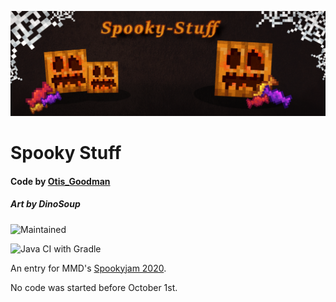 <p align="center"> 
<img src="https://raw.githubusercontent.com/OtisGoodman/Spooky-Stuff/main/.github/img/banner.png">
</p>

# Spooky Stuff

#### Code by [Otis_Goodman](https://github.com/OtisGoodman/)
##### Art by DinoSoup
![Maintained](https://img.shields.io/badge/Maintained%3A-Indev-purple?style=flat-square&logo=github)

![Java CI with Gradle](https://github.com/OtisGoodman/Spooky-Stuff/workflows/Java%20CI%20with%20Gradle/badge.svg?branch=main&event=push)

An entry for MMD's [Spookyjam 2020](https://github.com/MinecraftModDevelopment/MMD-Site/blob/6d4c0dcdd3b94b186c7ee8075fdae56697b5680f/docs/events/spooky_jam_2020.md).
 

No code was started before October 1st.

